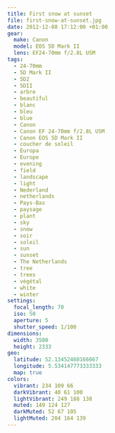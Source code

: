```yaml
---
title: First snow at sunset
file: first-snow-at-sunset.jpg
date: 2012-12-08 17:12:00 +01:00
gear:
  make: Canon
  model: EOS 5D Mark II
  lens: EF24-70mm f/2.8L USM
tags:
  - 24-70mm
  - 5D Mark II
  - 5D2
  - 5DII
  - arbre
  - beautiful
  - blanc
  - bleu
  - blue
  - Canon
  - Canon EF 24-70mm f/2.8L USM
  - Canon EOS 5D Mark II
  - coucher de soleil
  - Europa
  - Europe
  - evening
  - field
  - landscape
  - light
  - Nederland
  - netherlands
  - Pays-Bas
  - paysage
  - plant
  - sky
  - snow
  - soir
  - soleil
  - sun
  - sunset
  - The Netherlands
  - tree
  - trees
  - végétal
  - white
  - winter
settings:
  focal_length: 70
  iso: 50
  aperture: 5
  shutter_speed: 1/100
dimensions:
  width: 3500
  height: 2333
geo:
  latitude: 52.13452460166667
  longitude: 5.534147773333333
  map: true
colors:
  vibrant: 234 109 66
  darkVibrant: 40 61 100
  lightVibrant: 249 188 138
  muted: 149 124 127
  darkMuted: 52 67 105
  lightMuted: 204 164 139
---
```




